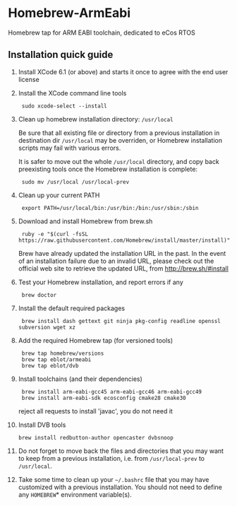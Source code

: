 Homebrew-ArmEabi
================

Homebrew tap for ARM EABI toolchain, dedicated to eCos RTOS

Installation quick guide
------------------------

1. Install XCode 6.1 (or above) and starts it once to agree with the end user
   license

2. Install the XCode command line tools

        sudo xcode-select --install

3. Clean up homebrew installation directory: `/usr/local`

    Be sure that all existing file or directory from a previous installation
    in destination dir `/usr/local` may be overriden, or Homebrew installation scripts may fail with various errors.

    It is safer to move out the whole `/usr/local` directory, and copy back
    preexisting tools once the Homebrew installation is complete:

        sudo mv /usr/local /usr/local-prev

4. Clean up your current PATH

        export PATH=/usr/local/bin:/usr/bin:/bin:/usr/sbin:/sbin

5. Download and install Homebrew from brew.sh

        ruby -e "$(curl -fsSL https://raw.githubusercontent.com/Homebrew/install/master/install)"
        
   Brew have already updated the installation URL in the past. In the event of
   an installation failure due to an invalid URL, please check out the official
   web site to retrieve the updated URL, from http://brew.sh/#install

6. Test your Homebrew installation, and report errors if any

        brew doctor

7. Install the default required packages

        brew install dash gettext git ninja pkg-config readline openssl subversion wget xz

8. Add the required Homebrew tap (for versioned tools)

        brew tap homebrew/versions
        brew tap eblot/armeabi
        brew tap eblot/dvb

9. Install toolchains (and their dependencies)

        brew install arm-eabi-gcc45 arm-eabi-gcc46 arm-eabi-gcc49
        brew install arm-eabi-sdk ecosconfig cmake28 cmake30

   reject all requests to install 'javac', you do not need it

10. Install DVB tools

        brew install redbutton-author opencaster dvbsnoop

11. Do not forget to move back the files and directories that you may want to
    keep from a previous installation, i.e. from `/usr/local-prev` to `/usr/local`.

12. Take some time to clean up your `~/.bashrc` file that you may have 
    customized with a previous installation. You should not need to define
    any `HOMEBREW`* environment variable(s).
 